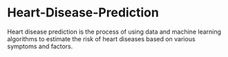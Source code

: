# Heart-Disease-Prediction
Heart disease prediction is the process of using data and machine learning algorithms to estimate the risk of heart diseases based on various symptoms and factors.
